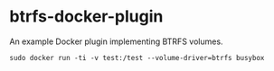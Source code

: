 # btrfs-docker-plugin
An example Docker plugin implementing BTRFS volumes.

`sudo docker run -ti -v test:/test --volume-driver=btrfs busybox`
